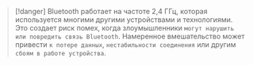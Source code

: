 
> [!danger] 
> Bluetooth работает на частоте 2,4 ГГц, которая используется многими другими устройствами и технологиями. Это создает риск помех, когда злоумышленники `могут нарушить или повредить связь Bluetooth`. Намеренное вмешательство может привести `к потере данных`, `нестабильности соединения` или другим `сбоям в работе устройства`.
